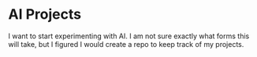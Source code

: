 # AI Projects
I want to start experimenting with AI. I am not sure exactly what forms this will take, but I figured I would create a repo to keep track of my projects.
